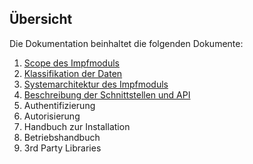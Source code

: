 ## Übersicht

Die Dokumentation beinhaltet die folgenden Dokumente:

1. [Scope des Impfmoduls](./1_Scope.md)
2. [Klassifikation der Daten](./2_Daten.md)
3. [Systemarchitektur des Impfmoduls](./3_Systemarchitektur.md)
4. [Beschreibung der Schnittstellen und API](./4_Schnittstellen.md)
5. Authentifizierung
6. Autorisierung
7. Handbuch zur Installation
8. Betriebshandbuch
9. 3rd Party Libraries
